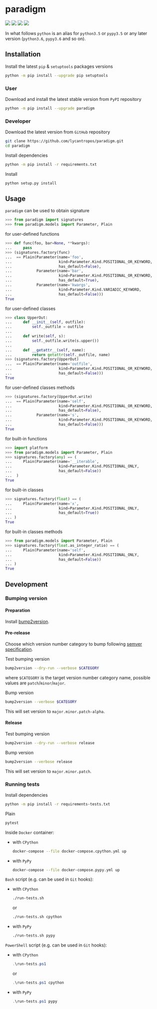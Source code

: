 paradigm
========

[![](https://github.com/lycantropos/paradigm/workflows/CI/badge.svg)](https://github.com/lycantropos/paradigm/actions/workflows/ci.yml "Github Actions")
[![](https://codecov.io/gh/lycantropos/paradigm/branch/master/graph/badge.svg)](https://codecov.io/gh/lycantropos/paradigm "Codecov")
[![](https://img.shields.io/github/license/lycantropos/paradigm.svg)](https://github.com/lycantropos/paradigm/blob/master/LICENSE "License")
[![](https://badge.fury.io/py/paradigm.svg)](https://badge.fury.io/py/paradigm "PyPI")

In what follows `python` is an alias for `python3.5` or `pypy3.5`
or any later version (`python3.6`, `pypy3.6` and so on).

Installation
------------

Install the latest `pip` & `setuptools` packages versions
```bash
python -m pip install --upgrade pip setuptools
```

### User

Download and install the latest stable version from `PyPI` repository
```bash
python -m pip install --upgrade paradigm
```

### Developer

Download the latest version from `GitHub` repository
```bash
git clone https://github.com/lycantropos/paradigm.git
cd paradigm
```

Install dependencies
```bash
python -m pip install -r requirements.txt
```

Install
```bash
python setup.py install
```

Usage
-----

`paradigm` can be used to obtain signature
```python
>>> from paradigm import signatures
>>> from paradigm.models import Parameter, Plain

```
for user-defined functions
```python
>>> def func(foo, bar=None, **kwargs):
...     pass
>>> (signatures.factory(func)
...  == Plain(Parameter(name='foo',
...                     kind=Parameter.Kind.POSITIONAL_OR_KEYWORD,
...                     has_default=False),
...           Parameter(name='bar',
...                     kind=Parameter.Kind.POSITIONAL_OR_KEYWORD,
...                     has_default=True),
...           Parameter(name='kwargs',
...                     kind=Parameter.Kind.VARIADIC_KEYWORD,
...                     has_default=False)))
True

```
for user-defined classes
```python
>>> class UpperOut:
...     def __init__(self, outfile):
...         self._outfile = outfile
... 
...     def write(self, s):
...         self._outfile.write(s.upper())
... 
...     def __getattr__(self, name):
...         return getattr(self._outfile, name)
>>> (signatures.factory(UpperOut)
...  == Plain(Parameter(name='outfile',
...                     kind=Parameter.Kind.POSITIONAL_OR_KEYWORD,
...                     has_default=False)))
True

```
for user-defined classes methods
```python
>>> (signatures.factory(UpperOut.write)
...  == Plain(Parameter(name='self',
...                     kind=Parameter.Kind.POSITIONAL_OR_KEYWORD,
...                     has_default=False),
...           Parameter(name='s',
...                     kind=Parameter.Kind.POSITIONAL_OR_KEYWORD,
...                     has_default=False)))
True

```
for built-in functions
```python
>>> import platform
>>> from paradigm.models import Parameter, Plain
>>> signatures.factory(any) == (
...     Plain(Parameter(name='__iterable',
...                     kind=Parameter.Kind.POSITIONAL_ONLY,
...                     has_default=False))
...  )
True

```
for built-in classes
```python
>>> signatures.factory(float) == (
...     Plain(Parameter(name='x', 
...                     kind=Parameter.Kind.POSITIONAL_ONLY,
...                     has_default=True))
... )
True

```
for built-in classes methods
```python
>>> from paradigm.models import Parameter, Plain
>>> signatures.factory(float.as_integer_ratio) == (
...     Plain(Parameter(name='self',
...                     kind=Parameter.Kind.POSITIONAL_ONLY,
...                     has_default=False))
... )
True

```

Development
-----------

### Bumping version

#### Preparation

Install
[bump2version](https://github.com/c4urself/bump2version#installation).

#### Pre-release

Choose which version number category to bump following [semver
specification](http://semver.org/).

Test bumping version
```bash
bump2version --dry-run --verbose $CATEGORY
```

where `$CATEGORY` is the target version number category name, possible
values are `patch`/`minor`/`major`.

Bump version
```bash
bump2version --verbose $CATEGORY
```

This will set version to `major.minor.patch-alpha`. 

#### Release

Test bumping version
```bash
bump2version --dry-run --verbose release
```

Bump version
```bash
bump2version --verbose release
```

This will set version to `major.minor.patch`.

### Running tests

Install dependencies
```bash
python -m pip install -r requirements-tests.txt
```

Plain
```bash
pytest
```

Inside `Docker` container:
- with `CPython`
  ```bash
  docker-compose --file docker-compose.cpython.yml up
  ```
- with `PyPy`
  ```bash
  docker-compose --file docker-compose.pypy.yml up
  ```

`Bash` script (e.g. can be used in `Git` hooks):
- with `CPython`
  ```bash
  ./run-tests.sh
  ```
  or
  ```bash
  ./run-tests.sh cpython
  ```

- with `PyPy`
  ```bash
  ./run-tests.sh pypy
  ```

`PowerShell` script (e.g. can be used in `Git` hooks):
- with `CPython`
  ```powershell
  .\run-tests.ps1
  ```
  or
  ```powershell
  .\run-tests.ps1 cpython
  ```
- with `PyPy`
  ```powershell
  .\run-tests.ps1 pypy
  ```
